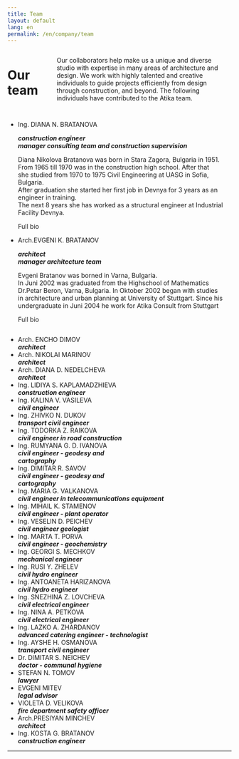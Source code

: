 ```yaml
---
title: Team
layout: default
lang: en
permalink: /en/company/team
---
```

<div class="row">
	<div class="large-12 small-12 columns">
		<div id="a-area-13-sub-title" class="a-area a-normal a-area-sub-title    singleton aRichText  clearfix">
			<div id="a-slots-13-sub-title" class="a-slots clearfix">
				<div class="a-slot a-normal  aRichText clearfix" data-pageid="13" data-name="sub-title" data-permid="1"
					id="a-slot-13-sub-title-1">
					<div class="a-slot-content clearfix" id="a-slot-content-13-sub-title-1">
						<h1>Our team</h1>
					</div>
				</div>
			</div>
		</div>
		<hr>
		<div id="a-area-13-body" class="a-area a-normal a-area-body     clearfix">
			<div id="a-slots-13-body" class="a-slots clearfix">
				<div class="a-slot a-normal  aRichText clearfix" data-pageid="13" data-name="body" data-permid="2"
					id="a-slot-13-body-2">
					<div class="a-slot-content clearfix" id="a-slot-content-13-body-2">
						<p>
							Our collaborators help make us a unique and diverse studio with expertise in many areas of architecture
							and design. We work with highly talented and creative individuals to guide projects efficiently from
							design through construction, and beyond. The following individuals have contributed to the Atika team.
						</p>
					</div>
				</div>
			</div>
		</div>
		<hr>
	</div>
</div>
<div class="row">
	<div class="large-12 small-12 columns">
		<ul class="large-block-grid-2">
			<li>
				<div id="a-area-13-first-bio-intro" class="a-area a-normal a-area-first-bio-intro     clearfix">
					<div id="a-slots-13-first-bio-intro" class="a-slots clearfix">
						<div class="a-slot a-normal  aRichText clearfix" data-pageid="13" data-name="first-bio-intro"
							data-permid="1" id="a-slot-13-first-bio-intro-1">
							<div class="a-slot-content clearfix" id="a-slot-content-13-first-bio-intro-1">
								<p>
									Ing. DIANA N. BRATANOVA</p>
								<p>
									<strong><em>construction engineer</em></strong><br><strong><em>manager consulting team and
											construction supervision</em></strong></p>
								<p>
									Diana Nikolova Bratanova was born in Stara Zagora, Bulgaria in 1951.<br>
									From 1965 till 1970 was in the construction high school. After that<br>
									she studied from 1970 to 1975 Civil Engineering at UASG in Sofia, Bulgaria.<br>
									After graduation she started her first job in Devnya for 3 years&nbsp;as an engineer in
									training.<br>
									The next 8 years she has worked as&nbsp;a structural engineer at Industrial Facility Devnya.</p>
							</div>
						</div>
					</div>
				</div>
				<span class="has-tip tip-top" id="bio1" data-tooltips=".a-area-first-bio-full" data-width="400">Full
					bio</span>
				<div id="a-area-13-first-bio-full" class="a-area a-normal a-area-first-bio-full     clearfix"
					style="display: none;">
					<div id="a-slots-13-first-bio-full" class="a-slots clearfix">
						<div class="a-slot a-normal  aRichText clearfix" data-pageid="13" data-name="first-bio-full"
							data-permid="1" id="a-slot-13-first-bio-full-1">
							<div class="a-slot-content clearfix" id="a-slot-content-13-first-bio-full-1">
								Diana Nikolova Bratanova was born in Stara Zagora, Bulgaria in 1951.
								From 1965 till 1970 was in the construction high school. After that
								she studied from 1970 to 1975 Civil Engineering at UASG in Sofia, Bulgaria.
								After graduation she started her first job in Devnya for 3 years
								as an engineer in training. The next 8 years she has worked as a
								structural engineer at Industrial Facility Devnya. From 1986 to 1999,
								she has worked as a civil engineer in various public companies like
								a Varna Building Department and the Department for Investment Policy.
								Her first private company was founded in 1994 and employs them in the
								area of design in part architecture and construction.
							</div>
						</div>
					</div>
				</div>
			</li>
			<li>
				<div id="a-area-13-second-bio-intro" class="a-area a-normal a-area-second-bio-intro     clearfix">
					<div id="a-slots-13-second-bio-intro" class="a-slots clearfix">
						<div class="a-slot a-normal  aRichText clearfix" data-pageid="13" data-name="second-bio-intro"
							data-permid="1" id="a-slot-13-second-bio-intro-1">
							<div class="a-slot-content clearfix" id="a-slot-content-13-second-bio-intro-1">
								<p>
									Arch.EVGENI K. BRATANOV</p>
								<p>
									<strong><em>architect</em><br><em>manager architecture team</em></strong></p>
								<p>
									Evgeni Bratanov was borned in Varna, Bulgaria.<br>
									In Juni 2002 was graduated from the Highschool of Mathematics<br>
									Dr.Petar Beron, Varna, Bulgaria. In Oktober 2002 began with studies<br>
									in architecture and urban planning at University of Stuttgart. Since his<br>
									undergraduate in Juni 2004 he work for Atika Consult from Stuttgart</p>
							</div>
						</div>
					</div>
				</div>
				<span class="has-tip tip-top" id="bio2" data-tooltips=".a-area-second-bio-full" data-width="400">Full
					bio</span>
				<div id="a-area-13-second-bio-full" class="a-area a-normal a-area-second-bio-full     clearfix"
					style="display: none;">
					<div id="a-slots-13-second-bio-full" class="a-slots clearfix">
						<div class="a-slot a-normal  aRichText clearfix" data-pageid="13" data-name="second-bio-full"
							data-permid="1" id="a-slot-13-second-bio-full-1">
							<div class="a-slot-content clearfix" id="a-slot-content-13-second-bio-full-1">
								<p>
									Evgeni Bratanov was borned in Varna, Bulgaria. In Juni 2002 was graduated from the Highschool of
									Mathematics Dr.Petar Beron, Varna, Bulgaria. In Oktober 2002 began with studies in architecture and
									urban planning at University of Stuttgart. Since his undergraduate in Juni 2004 he work for Atika
									Consult from Stuttgart and as freelancer for different architectural offices in Germany. He gained
									experience while he studied and in April 2009 was graduated from the Faculty of Architecture and
									Urban Planning, University of Stuttgart. After he work as a architecture team leader for the
									company, in Dezember 2012 was registered in the Chamber of Architects - Baden Wuerttemberg, Germany.
								</p>
							</div>
						</div>
					</div>
				</div>
			</li>
		</ul>
	</div>
</div>
<div class="row">
	<div id="a-area-13-team" class="a-area a-normal a-area-team     clearfix">
		<div id="a-slots-13-team" class="a-slots clearfix">
			<div class="a-slot a-normal  aRichText clearfix" data-pageid="13" data-name="team" data-permid="1"
				id="a-slot-13-team-1">
				<div class="a-slot-content clearfix" id="a-slot-content-13-team-1">
					<ul class="large-block-grid-5">
						<li>
							Arch. ENCHO DIMOV<br><strong><em>architect</em></strong></li>
						<li>
							Arch. NIKOLAI MARINOV<br><strong><em>architect</em></strong></li>
						<li>
							Arch. DIANA D. NEDELCHEVA<br><strong><em>architect</em></strong></li>
						<li>
							Ing. LIDIYA S. KAPLAMADZHIEVA<br><strong><em>construction engineer</em></strong></li>
						<li>
							Ing. KALINA V. VASILEVA<br><strong><em>civil engineer</em></strong></li>
						<li>
							Ing. ZHIVKO N. DUKOV<br><strong><em>transport civil engineer</em></strong></li>
						<li>
							Ing. TODORKA Z. RAIKOVA<br><strong><em>civil engineer in road construction</em></strong></li>
						<li>
							Ing. RUMYANA G. D. IVANOVA<br><strong><em>civil engineer - geodesy and<br>
									cartography</em></strong></li>
						<li>
							Ing. DIMITAR R. SAVOV<br><strong><em>civil engineer - geodesy and<br>
									cartography</em></strong></li>
						<li>
							Ing. MARIA G. VALKANOVA<br><strong><em>civil engineer in telecommunications equipment</em></strong></li>
						<li>
							Ing. MIHAIL K. STAMENOV<br><strong><em>civil engineer - plant operator</em></strong></li>
						<li>
							Ing. VESELIN D. PEICHEV<br><strong><em>civil engineer geologist</em></strong></li>
						<li>
							Ing. MARTA T. PORVA<br><strong><em>civil engineer - geochemistry</em></strong></li>
						<li>
							Ing. GEORGI S. MECHKOV<br><strong><em>mechanical engineer</em></strong></li>
						<li>
							Ing. RUSI Y. ZHELEV<br><strong><em>civil hydro engineer</em></strong></li>
						<li>
							Ing. ANTOANETA HARIZANOVA<br><strong><em>civil hydro engineer</em></strong></li>
						<li>
							Ing. SNEZHINA Z. LOVCHEVA<br><strong><em>civil electrical engineer</em></strong></li>
						<li>
							Ing. NINA A. PETKOVA<br><strong><em>civil electrical engineer</em></strong></li>
						<li>
							Ing. LAZKO A. ZHARDANOV<br><strong><em>advanced catering engineer - technologist</em></strong></li>
						<li>
							Ing. AYSHE H. OSMANOVA<br><strong><em>transport civil engineer</em></strong></li>
						<li>
							Dr. DIMITAR S. NEICHEV<br><strong><em>doctor - communal hygiene</em></strong></li>
						<li>
							STEFAN N. TOMOV<br><strong><em>lawyer</em></strong></li>
						<li>
							EVGENI MITEV<br><strong><em>legal advisor</em></strong></li>
						<li>
							VIOLETA D. VELIKOVA<br><strong><em>fire department safety officer</em></strong></li>
						<li>
							Arch.PRESIYAN MINCHEV<br><strong><em>architect</em></strong></li>
						<li>
							Ing. KOSTA G. BRATANOV<br><strong><em>construction engineer</em></strong></li>
					</ul>
				</div>
			</div>
		</div>
	</div>
	<hr>
</div>
